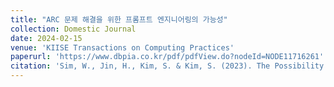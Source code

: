 ```yaml
---
title: "ARC 문제 해결을 위한 프롬프트 엔지니어링의 가능성"
collection: Domestic Journal
date: 2024-02-15
venue: 'KIISE Transactions on Computing Practices'
paperurl: 'https://www.dbpia.co.kr/pdf/pdfView.do?nodeId=NODE11716261'
citation: 'Sim, W., Jin, H., Kim, S. & Kim, S. (2023). The Possibility of Prompt Engineering for ARC Problem Solving. KIISE Transactions on Computing Practices.'
---
```

